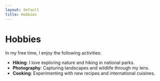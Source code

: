```yaml
---
layout: default
title: Hobbies
---
```

# Hobbies
In my free time, I enjoy the following activities:

- **Hiking**: I love exploring nature and hiking in national parks.
- **Photography**: Capturing landscapes and wildlife through my lens.
- **Cooking**: Experimenting with new recipes and international cuisines.
